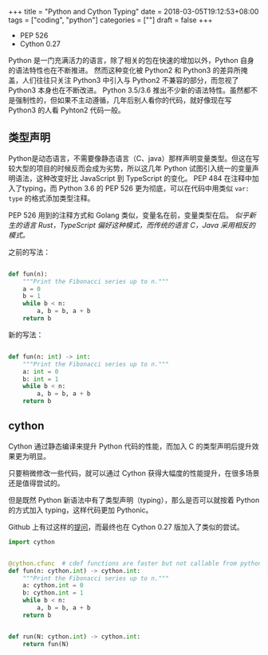 +++
title = "Python and Cython Typing"
date = 2018-03-05T19:12:53+08:00
tags = ["coding", "python"]
categories = [""]
draft = false
+++


- PEP 526
- Cython 0.27

Python 是一门充满活力的语言，除了相关的包在快速的增加以外，Python 自身的语法特性也在不断推进。
然而这种变化被 Python2 和 Python3 的差异所掩盖，人们往往只关注 Python3 中引入与 Python2 不兼容的部分，而忽视了 Python3 本身也在不断改进。
Python 3.5/3.6 推出不少新的语法特性。虽然都不是强制性的，但如果不主动遵循，几年后别人看你的代码，就好像现在写 Python3 的人看 Pyhton2 代码一般。

## 类型声明

Python是动态语言，不需要像静态语言（C、java）那样声明变量类型。但这在写较大型的项目的时候反而会成为劣势，所以这几年 Python 试图引入统一的变量声明语法，这种改变好比 JavaScript 到 TypeScript 的变化。
PEP 484 在注释中加入了typing，而 Python 3.6 的 PEP 526 更为彻底，可以在代码中用类似 `var: type` 的格式添加类型注释。

PEP 526 用到的注释方式和 Golang 类似，变量名在前，变量类型在后。
*似乎新生的语言 Rust，TypeScript 偏好这种模式，而传统的语言 C，Java 采用相反的模式。*

之前的写法：

```python

def fun(n):
    """Print the Fibonacci series up to n."""
    a = 0
    b = 1
    while b < n:
        a, b = b, a + b
    return b

```

新的写法：

```python

def fun(n: int) -> int:
    """Print the Fibonacci series up to n."""
    a: int = 0
    b: int = 1
    while b < n:
        a, b = b, a + b
    return b

```


## cython

Cython 通过静态编译来提升 Python 代码的性能，而加入 C 的类型声明后提升效果更为明显。

只要稍微修改一些代码，就可以通过 Cython 获得大幅度的性能提升，在很多场景还是值得尝试的。

但是既然 Python 新语法中有了类型声明（typing），那么是否可以就按着 Python 的方式加入 typing，这样代码更加 Pythonic。

Github 上有过这样的[提问](https://github.com/cython/cython/issues/1672)，而最终也在 Cython 0.27 版加入了类似的尝试。

```python
import cython


@cython.cfunc  # cdef functions are faster but not callable from python
def fun(n: cython.int) -> cython.int:
    """Print the Fibonacci series up to n."""
    a: cython.int = 0
    b: cython.int = 1
    while b < n:
        a, b = b, a + b
    return b


def run(N: cython.int) -> cython.int:
    return fun(N)

```
